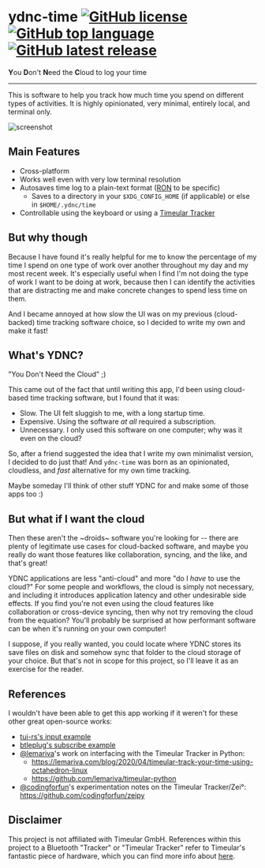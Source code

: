 # ydnc-time [![GitHub license]][license] [![GitHub top language]]() [![GitHub latest release]][releases]

[github license]: https://img.shields.io/github/license/jming422/ydnc-time
[license]: https://github.com/jming422/ydnc-time/blob/main/LICENSE
[github top language]: https://img.shields.io/github/languages/top/jming422/ydnc-time
[github latest release]: https://img.shields.io/github/v/release/jming422/ydnc-time
[releases]: https://github.com/jming422/ydnc-time/releases

**Y**ou **D**on't **N**eed the **C**loud to log your time

---

This is software to help you track how much time you spend on different types of activities. It is highly opinionated, very minimal, entirely local, and terminal only.

![screenshot](https://raw.githubusercontent.com/jming422/ydnc-time/main/screenshots/screenshot1.png)

## Main Features

- Cross-platform
- Works well even with very low terminal resolution
- Autosaves time log to a plain-text format ([RON](https://github.com/ron-rs/ron) to be specific)
  - Saves to a directory in your `$XDG_CONFIG_HOME` (if applicable) or else in `$HOME/.ydnc/time`
- Controllable using the keyboard or using a [Timeular Tracker](https://timeular.com/tracker/)

## But why though

Because I have found it's really helpful for me to know the percentage of my time I spend on one type of work over another throughout my day and my most recent week. It's especially useful when I find I'm not doing the type of work I want to be doing at work, because then I can identify the activities that are distracting me and make concrete changes to spend less time on them.

And I became annoyed at how slow the UI was on my previous (cloud-backed) time tracking software choice, so I decided to write my own and make it fast!

## What's YDNC?

"You Don't Need the Cloud" ;)

This came out of the fact that until writing this app, I'd been using cloud-based time tracking software, but I found that it was:

- Slow. The UI felt sluggish to me, with a long startup time.
- Expensive. Using the software _at all_ required a subscription.
- Unnecessary. I only used this software on one computer; why was it even on the cloud?

So, after a friend suggested the idea that I write my own minimalist version, I decided to do just that! And `ydnc-time` was born as an opinionated, cloudless, and _fast_ alternative for my own time tracking.

Maybe someday I'll think of other stuff YDNC for and make some of those apps too :)

## But what if I want the cloud

Then these aren't the ~droids~ software you're looking for -- there are plenty of legitimate use cases for cloud-backed software, and maybe you really do want those features like collaboration, syncing, and the like, and that's great!

YDNC applications are less "anti-cloud" and more "do I _have_ to use the cloud?" For some people and workflows, the cloud is simply not necessary, and including it introduces application latency and other undesirable side effects. If you find you're not even using the cloud features like collaboration or cross-device syncing, then why not try removing the cloud from the equation? You'll probably be surprised at how performant software can be when it's running on your own computer!

I suppose, if you really wanted, you could locate where YDNC stores its save files on disk and somehow sync that folder to the cloud storage of your choice. But that's not in scope for this project, so I'll leave it as an exercise for the reader.

## References

I wouldn't have been able to get this app working if it weren't for these other great open-source works:

- [tui-rs's input example](https://github.com/fdehau/tui-rs/blob/master/examples/user_input.rs)
- [btleplug's subscribe example](https://github.com/deviceplug/btleplug/blob/master/examples/subscribe_notify_characteristic.rs)
- [@lemariva](https://github.com/lemariva)'s work on interfacing with the Timeular Tracker in Python:
  - https://lemariva.com/blog/2020/04/timeular-track-your-time-using-octahedron-linux
  - https://github.com/lemariva/timeular-python
- [@codingforfun](https://github.com/codingforfun)'s experimentation notes on the Timeular Tracker/Zei°: https://github.com/codingforfun/zeipy

## Disclaimer

This project is not affiliated with Timeular GmbH. References within this project to a Bluetooth "Tracker" or "Timeular Tracker" refer to Timeular's fantastic piece of hardware, which you can find more info about [here](https://timeular.com/tracker/).
